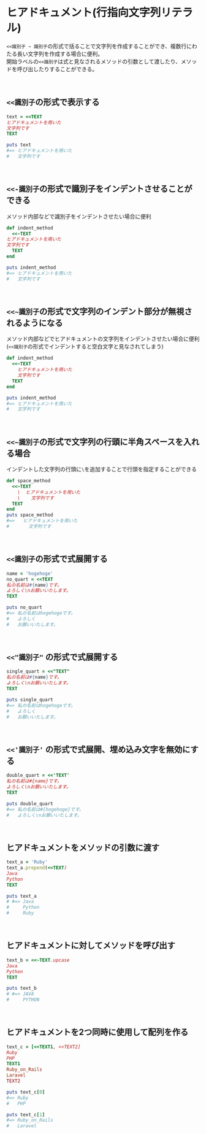 # ヒアドキュメント(行指向文字列リテラル)
`<<識別子 ~ 識別子`の形式で括ることで文字列を作成することができ、複数行にわたる長い文字列を作成する場合に便利。  
開始ラベルの`<<識別子`は式と見なされるメソッドの引数として渡したり、メソッドを呼び出したりすることができる。　　

<br>

## `<<識別子`の形式で表示する
```rb
text = <<TEXT
ヒアドキュメントを用いた
文字列です
TEXT

puts text
#=> ヒアドキュメントを用いた
#   文字列です
```
  
<br>
  
## `<<-識別子`の形式で識別子をインデントさせることができる
メソッド内部などで識別子をインデントさせたい場合に便利
```rb
def indent_method
  <<-TEXT
ヒアドキュメントを用いた
文字列です
  TEXT
end

puts indent_method
#=> ヒアドキュメントを用いた
#   文字列です
```
  
<br>
  
## `<<~識別子`の形式で文字列のインデント部分が無視されるようになる
メソッド内部などでヒアドキュメントの文字列をインデントさせたい場合に便利 (`<<識別子`の形式でインデントすると空白文字と見なされてしまう)
```rb
def indent_method
  <<~TEXT
    ヒアドキュメントを用いた
    文字列です
  TEXT
end

puts indent_method
#=> ヒアドキュメントを用いた
#   文字列です
```
  
<br>
  
## `<<~識別子`の形式で文字列の行頭に半角スペースを入れる場合
インデントした文字列の行頭に`\`を追加することで行頭を指定することができる
```rb
def space_method
  <<~TEXT
    \  ヒアドキュメントを用いた
    \    文字列です
  TEXT
end
puts space_method
#=>   ヒアドキュメントを用いた
#       文字列です
```
  
<br>
  
## `<<識別子`の形式で式展開する
```rb
name = 'hogehoge'
no_quart = <<TEXT
私の名前は#{name}です。
よろしく\nお願いいたします。
TEXT

puts no_quart
#=> 私の名前はhogehogeです。
#   よろしく
#   お願いいたします。
```
  
<br>
  
## `<<"識別子"` の形式で式展開する
```rb
single_quart = <<"TEXT"
私の名前は#{name}です。
よろしく\nお願いいたします。
TEXT

puts single_quart
#=> 私の名前はhogehogeです。
#   よろしく
#   お願いいたします。
```
  
<br>
  
## `<<'識別子'` の形式で式展開、埋め込み文字を無効にする
```rb
double_quart = <<'TEXT'
私の名前は#{name}です。
よろしく\nお願いいたします。
TEXT

puts double_quart
#=> 私の名前は#{hogehoge}です。
#   よろしく\nお願いいたします。
```
  
<br>
  
## ヒアドキュメントをメソッドの引数に渡す
```rb
text_a = 'Ruby'
text_a.prepend(<<TEXT)
Java
Python
TEXT

puts text_a
# #=> Java
#     Python
#     Ruby
```
  
<br>
  
## ヒアドキュメントに対してメソッドを呼び出す
```rb
text_b = <<~TEXT.upcase
Java
Python
TEXT

puts text_b
# #=> JAVA
#     PYTHON
```
  
<br>
  
## ヒアドキュメントを2つ同時に使用して配列を作る
```rb
text_c = [<<TEXT1, <<TEXT2]
Ruby
PHP
TEXT1
Ruby_on_Rails
Laravel
TEXT2

puts text_c[0]
#=> Ruby
#   PHP

puts text_c[1]
#=> Ruby_on_Rails
#   Laravel
```
